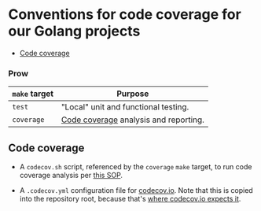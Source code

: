 # Conventions for code coverage for our Golang projects

- [Code coverage](#code-coverage)

### Prow

| `make` target | Purpose                                                                                                             |
|---------------|-----------------------------------------------------------------------------------------------------------------    |
| `test`        | "Local" unit and functional testing.                                                                                |
| `coverage`    | [Code coverage](#code-coverage) analysis and reporting.                                                             |


## Code coverage
- A `codecov.sh` script, referenced by the `coverage` `make` target, to
run code coverage analysis per [this SOP](https://github.com/openshift/ops-sop/blob/8e48d0c1e8d9f2f5a19b1e18cdf5f08f658eb184/services/codecov.md).

- A `.codecov.yml` configuration file for
  [codecov.io](https://docs.codecov.io/docs/codecov-yaml). Note that
  this is copied into the repository root, because that's
  [where codecov.io expects it](https://docs.codecov.io/docs/codecov-yaml#can-i-name-the-file-codecovyml).

